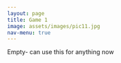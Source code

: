 ```yaml
---
layout: page
title: Game 1
image: assets/images/pic11.jpg
nav-menu: true
---
```


Empty- can use this for anything now